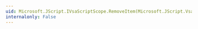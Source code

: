 ```yaml
---
uid: Microsoft.JScript.IVsaScriptScope.RemoveItem(Microsoft.JScript.Vsa.IJSVsaItem)
internalonly: False
---
```


